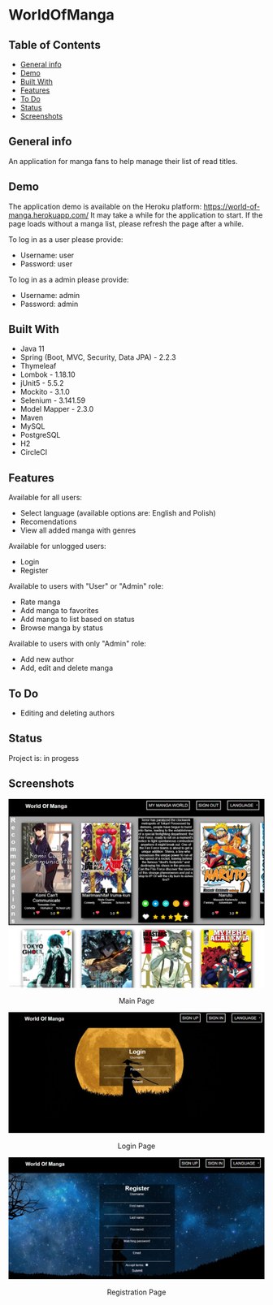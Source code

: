 # WorldOfManga

## Table of Contents
* [General info](#general-info)
* [Demo](#demo)
* [Built With](#built-with)
* [Features](#features)
* [To Do](#to-do)
* [Status](#status)
* [Screenshots](#screenshots)

## General info
An application for manga fans to help manage their list of read titles.

## Demo
The application demo is available on the Heroku platform: https://world-of-manga.herokuapp.com/
It may take a while for the application to start. If the page loads without a manga list, please refresh the page after a while.

To log in as a user please provide:
- Username: user
- Password: user

To log in as a admin please provide:
- Username: admin
- Password: admin

## Built With 
- Java 11
- Spring (Boot, MVC, Security, Data JPA) - 2.2.3
- Thymeleaf
- Lombok - 1.18.10
- jUnit5 - 5.5.2
- Mockito - 3.1.0
- Selenium - 3.141.59
- Model Mapper - 2.3.0
- Maven
- MySQL
- PostgreSQL
- H2
- CircleCI

## Features
Available for all users:
- Select language (available options are: English and Polish)
- Recomendations
- View all added manga with genres

Available for unlogged users:
- Login
- Register

Available to users with "User" or "Admin" role:
- Rate manga
- Add manga to favorites
- Add manga to list based on status
- Browse manga by status
 
Available to users with only "Admin" role:
- Add new author
- Add, edit and delete manga

## To Do
- Editing and deleting authors

## Status
Project is: in progess

## Screenshots
![Main Page](./screenshots/main.png)
<p style="text-align: center">Main Page</p>

![Login Page](./screenshots/login.png)
<p style="text-align: center">Login Page</p>

![Registration Page](./screenshots/register.png)
<p style="text-align: center">Registration Page</p>